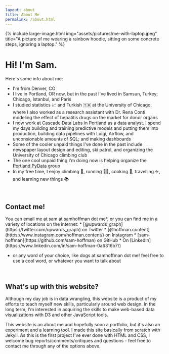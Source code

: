 ```yaml
---
layout: about
title: About Me
permalink: /about.html
---
```

{% include large-image.html
img="assets/pictures/me-with-laptop.jpeg"
title="A picture of me wearing a rainbow hoodie, sitting on some concrete steps, ignoring a laptop." %}

# Hi! I'm Sam.  
  
  
Here's some info about me:
 * I'm from Denver, CO
 * I live in Portland, OR now, but in the past I've lived in Samsun, Turkey; Chicago, Istanbul, and Paris
 * I studied statistics 📈 and Turkish 🇹🇷 at the University of Chicago, where I also worked as a research assistant with Dr. Rena Conti modeling the effect of hepatitis drugs on the market for donor organs
 * I now work at Cascade Data Labs in Portland as a data analyst. I spend my days building and training predictive models and putting them into production, building data pipelines with Luigi, Airflow, and unconsionable amounts of SQL; and making dashboards
 * Some of the cooler unpaid things I've done in the past include newspaper layout design and editing, ski patrol, and organizing the University of Chicago climbing club
 * The one cool unpaid thing I'm doing now is helping organize the [Portland PyData](https://pdx.pydata.org) group
 * In my free time, I enjoy climbing 🧗, running 🏃‍♀️, cooking 🍪, travelling ✈️, and learning new things 📚

 <br>

<h2 id="contact">Contact me!</h2>
You can email me at sam at samhoffman dot me*, or you can find me in a variety of locations on the internet:
 * [@upwards_graph](https://twitter.com/upwards_graph) on Twitter
 * [@hoffman.content](https://www.instagram.com/hoffman.content/) on Instagram
 * [sam-hoffman](https://github.com/sam-hoffman) on GitHub
 * On [LinkedIn](https://www.linkedin.com/in/sam-hoffman-0a6316b7/)  

* or any word of your choice, like dogs at samhoffman dot me! feel free to use a cool word, or whatever you want to talk about

 <br>
  
<h2 id="website">What's up with this website?</h2>
Although my day job is in data wrangling, this website is a product of my efforts to teach myself new skills, particularly around web design. 
In the long term, I'm interested in acquiring the skills to make web-based data visualizations with D3 and other JavaScript tools.
  
This website is an about me and hopefully soon a portfolio, but it's also an experiment and a learning tool. 
I made this site basically from scratch with Jekyll.
As this is the first project I've ever done with HTML and CSS, I welcome bug reports/comments/critiques and questions - feel free to contact me through any of the options above. 